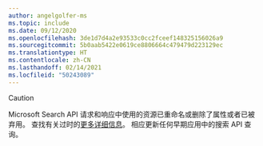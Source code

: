 ```yaml
---
author: angelgolfer-ms
ms.topic: include
ms.date: 09/12/2020
ms.openlocfilehash: 3de1d7d4a2e93533c0cc2fceef148325156026a9
ms.sourcegitcommit: 5b0aab5422e0619ce8806664c479479d223129ec
ms.translationtype: HT
ms.contentlocale: zh-CN
ms.lasthandoff: 02/14/2021
ms.locfileid: "50243089"
---
```

<!-- markdownlint-disable MD041-->

> [!CAUTION]
> Microsoft Search API 请求和响应中使用的资源已重命名或删除了属性或者已被弃用。 查找有关过时的[更多详细信息](/graph/api/resources/search-api-overview?view=graph-rest-beta&preserve-view=true#schema-change-deprecation-warning)。 相应更新任何早期应用中的搜索 API 查询。
